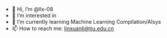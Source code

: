 - 👋 Hi, I’m @llx-08
- 👀 I’m interested in
- 🌱 I’m currently learning Machine Learning Compilation/AIsys
- 📫 How to reach me: linxuanli@tju.edu.cn

<!---
llx-08/llx-08 is a ✨ special ✨ repository because its `README.md` (this file) appears on your GitHub profile.
You can click the Preview link to take a look at your changes.
--->
